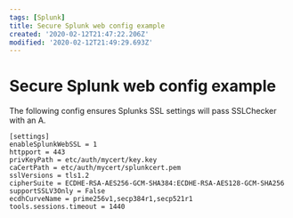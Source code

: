 ```yaml
---
tags: [Splunk]
title: Secure Splunk web config example
created: '2020-02-12T21:47:22.206Z'
modified: '2020-02-12T21:49:29.693Z'
---
```


# Secure Splunk web config example

The following config ensures Splunks SSL settings will pass SSLChecker with an A. 

```
[settings]
enableSplunkWebSSL = 1
httpport = 443
privKeyPath = etc/auth/mycert/key.key
caCertPath = etc/auth/mycert/splunkcert.pem
sslVersions = tls1.2
cipherSuite = ECDHE-RSA-AES256-GCM-SHA384:ECDHE-RSA-AES128-GCM-SHA256
supportSSLV3Only = False
ecdhCurveName = prime256v1,secp384r1,secp521r1
tools.sessions.timeout = 1440
```
